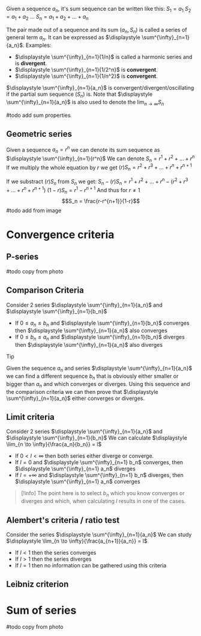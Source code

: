 Given a sequence $a_n,$ it's sum sequence can be written like this:
$S_1 = a_1$
$S_2 = a_1 + a_2$
$...$
$S_n = a_1 + a_2 + ... + a_n$

The pair made out of a sequence and its sum $(a_n, S_n)$ is called a series of general term $a_n$. It can be expressed as $\displaystyle \sum^{\infty}_{n=1}{a_n}$.
Examples:
- $\displaystyle \sum^{\infty}_{n=1}{1/n}$ is called a harmonic series and is **divergent**.
- $\displaystyle \sum^{\infty}_{n=1}{1/2^n}$ is **convergent**.
- $\displaystyle \sum^{\infty}_{n=1}{1/n^2}$ is **convergent**.

$\displaystyle \sum^{\infty}_{n=1}{a_n}$ is convergent/divergent/oscillating if the partial sum sequence ($S_n$) is. Note that $\displaystyle \sum^{\infty}_{n=1}{a_n}$ is also used to denote the $\displaystyle \lim_{n \to \infty}{S_n}$

#todo add sum properties

## Geometric series
Given a sequence $a_n = r^n$ we can denote its sum sequence as $\displaystyle \sum^{\infty}_{n=1}{r^n}$
We can denote $S_n = r^1 + r^2 + ... + r^n$
If we multiply the whole equation by $r$ we get 
$(r)S_n = r^2 + r^3 + ... + r^n + r^{n+1}$

If we substract $(r)S_n$ from $S_n$ we get:
$S_n - (r)S_n = r^1 + r^2 + ... + r^n  - (r^2 + r^3 + ... + r^n + r^{n+1})$
$(1-r)S_n = r^1 - r^{n+1}$
And thus for $r \neq 1$
$$S_n = \frac{r-r^{n+1}}{1-r}$$
#todo add from image
# Convergence criteria
## P-series
#todo copy from photo
## Comparison Criteria
Consider 2 series $\displaystyle \sum^{\infty}_{n=1}{a_n}$ and $\displaystyle \sum^{\infty}_{n=1}{b_n}$
- If $0 \leq a_n \leq b_n$ and $\displaystyle \sum^{\infty}_{n=1}{b_n}$ converges then $\displaystyle \sum^{\infty}_{n=1}{a_n}$ also converges
- If $0 \leq b_n \leq a_n$ and $\displaystyle \sum^{\infty}_{n=1}{b_n}$ diverges then $\displaystyle \sum^{\infty}_{n=1}{a_n}$ also diverges
>[!tip]
>Given the sequence $a_n$ and series $\displaystyle \sum^{\infty}_{n=1}{a_n}$ we can find a different sequence $b_n$ that is obviously either smaller or bigger than $a_n$ and which converges or diverges. Using this sequence and the comparison criteria we can then prove that $\displaystyle \sum^{\infty}_{n=1}{a_n}$ either converges or diverges.  
## Limit criteria
Consider 2 series $\displaystyle \sum^{\infty}_{n=1}{a_n}$ and $\displaystyle \sum^{\infty}_{n=1}{b_n}$
We can calculate $\displaystyle \lim_{n \to \infty}{\frac{a_n}{b_n}} = l$
- If $0 \lt l \lt \infty$ then both series either diverge or converge.
- If $l=0$ and $\displaystyle \sum^{\infty}_{n=1} b_n$ converges, then $\displaystyle \sum^{\infty}_{n=1} a_n$ diverges
- If $l=+\infty$ and $\displaystyle \sum^{\infty}_{n=1} b_n$ diverges, then $\displaystyle \sum^{\infty}_{n=1} a_n$ converges
>[!info] 
>The point here is to select $b_n$ which you know converges or diverges and which, when calculating $l$ results in one of the cases.

## Alembert's criteria / ratio test
Consider the series $\displaystyle \sum^{\infty}_{n=1}{a_n}$
We can study $\displaystyle \lim_{n \to \infty}{\frac{a_{n+1}}{a_n}} = l$
- If $l \lt 1$ then the series converges
- If $l \gt 1$ then the series diverges
- If $l = 1$ then no information can be gathered using this criteria

## Leibniz criterion

# Sum of series
#todo copy from photo